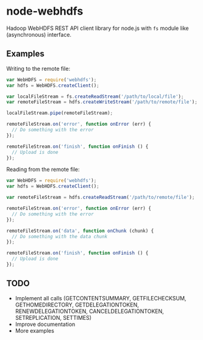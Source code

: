 node-webhdfs
============

Hadoop WebHDFS REST API client library for node.js with `fs` module like (asynchronous) interface.  

## Examples

Writing to the remote file:

```javascript
var WebHDFS = require('webhdfs');
var hdfs = WebHDFS.createClient();

var localFileStream = fs.createReadStream('/path/to/local/file');
var remoteFileStream = hdfs.createWriteStream('/path/to/remote/file');

localFileStream.pipe(remoteFileStream);

remoteFileStream.on('error', function onError (err) {
  // Do something with the error
});

remoteFileStream.on('finish', function onFinish () {
  // Upload is done
});
```

Reading from the remote file:

```javascript
var WebHDFS = require('webhdfs');
var hdfs = WebHDFS.createClient();

var remoteFileStream = hdfs.createReadStream('/path/to/remote/file');

remoteFileStream.on('error', function onError (err) {
  // Do something with the error
});

remoteFileStream.on('data', function onChunk (chunk) {
  // Do something with the data chunk
});

remoteFileStream.on('finish', function onFinish () {
  // Upload is done
});
```

## TODO

* Implement all calls (GETCONTENTSUMMARY, GETFILECHECKSUM, GETHOMEDIRECTORY, GETDELEGATIONTOKEN, RENEWDELEGATIONTOKEN, CANCELDELEGATIONTOKEN, SETREPLICATION, SETTIMES)
* Improve documentation
* More examples
